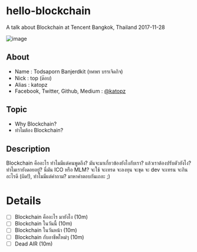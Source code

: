 # hello-blockchain
A talk about Blockchain at Tencent Bangkok, Thailand 2017-11-28

![image](https://user-images.githubusercontent.com/97060/32874144-f05364b8-cac2-11e7-8f1e-09666f628a36.png)
## About
- Name  : Todsaporn Banjerdkit (ทศพร บรรเจิดกิจ)
- Nick  : top (ต๊อบ)
- Alias : katopz
- Facebook, Twitter, Github, Medium : [@katopz](https://medium.com/@katopz)

## Topic
- Why Blockchain?
- ทำไมต้อง Blockchain?

## Description
Blockchain คืออะไร ทำไมมีแต่คนพูดถึง? มันจะมาเกี่ยวข้องยังไงกับเรา? แล้วเราต้องปรับตัวยังไง? ทำไมเรายังดอยอยู่? นี่มัน ICO หรือ MLM? จะใช้ จะเทรด จะลงทุน จะขุด จะ dev จะเทรน จะกินอะไรดี (ผิด!), ทำไมมีแต่คำถาม? มาหาคำตอบกันเถอะ ;)

# Details
- [ ] Blockchain คืออะไร มายังไง (10m)
- [ ] Blockchain ในวันนี้ (10m)
- [ ] Blockchain ในวันหน้า (10m)
- [ ] Blockchain กับอาชีพใหม่ๆ (10m)
- [ ] Dead AIR (10m)